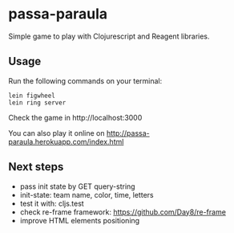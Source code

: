 # passa-paraula

Simple game to play with Clojurescript and Reagent libraries.

## Usage

Run the following commands on your terminal:

```
lein figwheel
lein ring server
```

Check the game in http://localhost:3000

You can also play it online on http://passa-paraula.herokuapp.com/index.html

## Next steps
- pass init state by GET query-string
- init-state: team name, color, time, letters
- test it with: cljs.test
- check re-frame framework: https://github.com/Day8/re-frame
- improve HTML elements positioning 